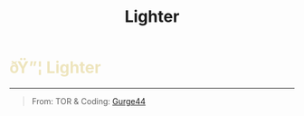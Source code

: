 ﻿---
lang: en-US
title: Lighter
prev:
next:
---

# <font color="#eee5be">ðŸ”¦ <b>Lighter</b></font> <Badge text="Support" type="tip" vertical="middle"/>
---

> From: TOR & Coding: [Gurge44](#)

